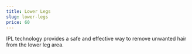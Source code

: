 ```yaml
---
title: Lower Legs
slug: lower-legs
price: 60
---
```


IPL technology provides a safe and effective way to remove unwanted hair from the lower leg area.
